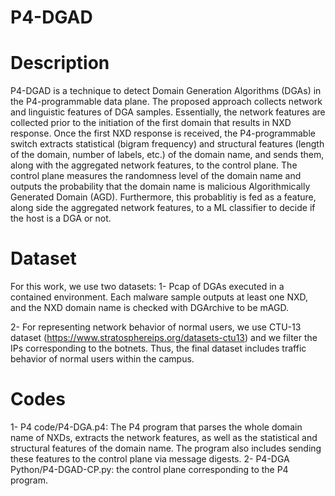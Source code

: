 # P4-DGAD

# Description
P4-DGAD is a technique to detect Domain Generation Algorithms (DGAs) in the P4-programmable data plane. The proposed approach collects network and linguistic features of DGA samples. Essentially, the network features are collected prior to the initiation of the first domain that results in NXD response. Once the first NXD response is received, the P4-programmable switch extracts statistical (bigram frequency) and structural features (length of the domain, number of labels, etc.) of the domain name, and sends them, along with the aggregated network features, to the control plane. The control plane measures the randomness level of the domain name and outputs the probability that the domain name is malicious Algorithmically Generated Domain (AGD). Furthermore, this probablitiy is fed as a feature, along side the aggregated network features, to a ML classifier to decide if the host is a DGA or not.


# Dataset
For this work, we use two datasets: 
  1- Pcap of DGAs executed in a contained environment. Each malware sample outputs at least one NXD, and the NXD domain name is checked with DGArchive to be mAGD. 
  
  2- For representing network behavior of normal users, we use CTU-13 dataset (https://www.stratosphereips.org/datasets-ctu13) and we filter the IPs corresponding to the botnets. Thus, the final dataset includes traffic behavior of normal users within the campus. 
  

# Codes
  1- P4 code/P4-DGA.p4: The P4 program that parses the whole domain name of NXDs, extracts the network features, as well as the statistical and structural features of the domain name. The program also includes sending these features to the control plane via message digests.
  2- P4-DGA Python/P4-DGAD-CP.py: the control plane corresponding to the P4 program.
